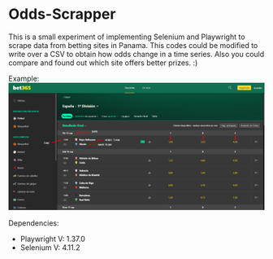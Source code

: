 # Odds-Scrapper

This is a small experiment of implementing Selenium and Playwright to scrape data from betting sites in Panama.
This codes could be modified to write over a CSV to obtain how odds change in a time series. Also you could compare and found out which site offers better prizes. :)

Example:
![Bets-Scrapper](/bet365.png)

Dependencies:
* Playwright V: 1.37.0
* Selenium V: 4.11.2
